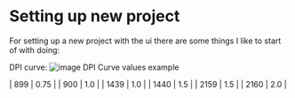 
# Setting up new project 

For setting up a new project with the ui there are some things I like to start of with doing:

DPI curve:
![image](https://user-images.githubusercontent.com/16833945/212676660-8e1170bc-c104-4d5d-aeab-a08e6f477ec2.png)
DPI Curve values example

| 899 | 0.75 |
| 900 | 1.0 | 
| 1439 | 1.0 | 
| 1440 | 1.5 |
| 2159 | 1.5 |
| 2160 | 2.0 |
